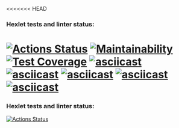 <<<<<<< HEAD
### Hexlet tests and linter status:
[![Actions Status](https://github.com/DenisDanilov1/java-project-61/actions/workflows/hexlet-check.yml/badge.svg)](https://github.com/DenisDanilov1/java-project-61/actions)
[![Maintainability](https://api.codeclimate.com/v1/badges/2aa7676a928b36b1514e/maintainability)](https://codeclimate.com/github/DenisDanilov1/java-project-61/maintainability)
[![Test Coverage](https://api.codeclimate.com/v1/badges/2aa7676a928b36b1514e/test_coverage)](https://codeclimate.com/github/DenisDanilov1/java-project-61/test_coverage)
[![asciicast](https://asciinema.org/a/3WDF50LiHwQY4muqvGBgtzwCJ.svg)](https://asciinema.org/a/3WDF50LiHwQY4muqvGBgtzwCJ)
[![asciicast](https://asciinema.org/a/4O57mqygYvzrCsfVvjlUfbFVc.svg)](https://asciinema.org/a/4O57mqygYvzrCsfVvjlUfbFVc)
[![asciicast](https://asciinema.org/a/F0jiJGFHGk3XaCZN5LFVIWjC9.svg)](https://asciinema.org/a/F0jiJGFHGk3XaCZN5LFVIWjC9)
[![asciicast](https://asciinema.org/a/1BNQ73Sa7iRGjV7pFHG18Fct3.svg)](https://asciinema.org/a/1BNQ73Sa7iRGjV7pFHG18Fct3)
[![asciicast](https://asciinema.org/a/CTmSoZeIlSemlLADyfzuElCGX.svg)](https://asciinema.org/a/CTmSoZeIlSemlLADyfzuElCGX)
=======
### Hexlet tests and linter status:
[![Actions Status](https://github.com/DenisDanilov1/java-project-61/actions/workflows/hexlet-check.yml/badge.svg)](https://github.com/DenisDanilov1/java-project-61/actions)

